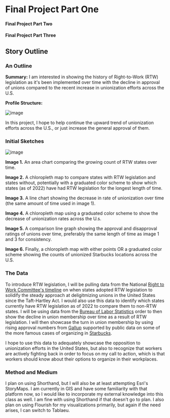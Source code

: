 # Final Project Part One

#### Final Project Part Two
#### Final Project Part Three

## Story Outline

### An Outline

**Summary:** I am interested in showing the history of Right-to-Work (RTW) legislation as it's been implemented over time with the decline in approval of unions compared to the recent increase in unionization efforts across the U.S.

**Profile Structure:** 

![image](https://user-images.githubusercontent.com/112908888/192574519-94d62e8a-d276-40b0-951c-db2d43caf729.png)

In this project, I hope to help continue the upward trend of unionization efforts across the U.S., or just increase the general approval of them.

### Initial Sketches

![image](https://user-images.githubusercontent.com/112908888/192574865-4d93fb25-95fa-4569-9a35-dd18b8e01d65.png)

**Image 1.** An area chart comparing the growing count of RTW states over time. 

**Image 2.** A chloropleth map to compare states with RTW legislation and states without, potentially with a graduated color scheme to show which states (as of 2022) have had RTW legislation for the longest length of time.

**Image 3.** A line chart showing the decrease in rate of unionization over time (the same amount of time used in image 1).

**Image 4.** A chloropleth map using a graduated color scheme to show the decrease of unionization rates across the U.s.

**Image 5.** A comparison line graph showing the approval and disapproval ratings of unions over time, preferably the same length of time as image 1 and 3 for consistency.

**Image 6.** Finally, a chloropleth map with either points OR a graduated color scheme showing the counts of unionized Starbucks locations across the U.S.

### The Data

To introduce RTW legislation, I will be pulling data from the National [Right to Work Committee's timeline](https://nrtwc.org/facts/state-right-to-work-timeline-2016/) on when states adopted RTW legislation to solidify the steady approach at deligitmizing unions in the United States since the Taft-Hartley Act. I would also use this data to identify which states currently have RTW legislation as of 2022 to compare them to non-RTW states. I will be using data from the [Bureau of Labor Statistics](https://www.bls.gov/spotlight/2016/union-membership-in-the-united-states/home.htmin) order to then show the decline in union membership over time as a result of RTW legislation. I will then showcase the turn in union membership by using rising approval numbers from [Gallup](https://news.gallup.com/poll/12751/labor-unions.aspx) supported by public data on some of the more famous cases of organizing in [Starbucks](https://unionelections.org/data/starbucks/). 

I hope to use this data to adequately showcase the opposition to unionization efforts in the United States, but also to recognize that workers are actively fighting back in order to focus on my call to action, which is that workers should know about their options to organize in their workplaces.

### Method and Medium

I plan on using Shorthand, but I will also be at least attempting Esri's StoryMaps. I am currently in GIS and have some familiarity with that platform now, so I would like to incorporate my external knowledge into this class as well. I am fine with using Shorthand if that doesn't go to plan. I also plan on using Flourish for my visualizations primarily, but again if the need arises, I can switch to Tablaeu. 

